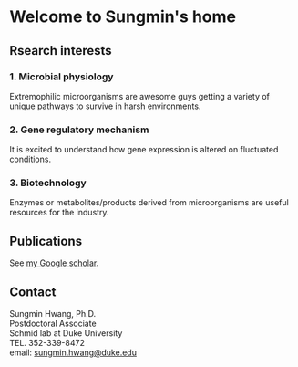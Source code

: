 #

# Welcome to Sungmin's home

## Rsearch interests

### 1. Microbial physiology
Extremophilic microorganisms are awesome guys getting a variety of unique pathways to survive in harsh environments.

### 2. Gene regulatory mechanism
It is excited to understand how gene expression is altered on fluctuated conditions.

### 3. Biotechnology
Enzymes or metabolites/products derived from microorganisms are useful resources for the industry.



## Publications
See [my Google scholar](https://scholar.google.com/citations?user=gFb4U-0AAAAJ&hl=en).



## Contact
Sungmin Hwang, Ph.D. <br>
Postdoctoral Associate <br>
Schmid lab at Duke University <br>
TEL. 352-339-8472 <br>
email: sungmin.hwang@duke.edu <br>
